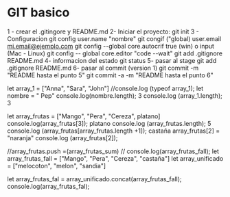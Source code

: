 # GIT basico 

1 - crear el .gitingore y README.md
2- Iniciar el proyecto: 
git init
3 - Configuracion
git config user.name "nombre"
git congif ("global) user.email mi.email@ejemplo.com
git config --global core.autocrif true (win) o input (Mac - Linux)
git config -- global core.editor "code --wait"
git add .gitignore README.md
4- informacion del estado
git status
5- pasar al stage
git add .gitignore README.md
6- pasar al commit (version 1)
git commit -m "README hasta el punto 5"
git commit -a -m "README hasta el punto 6"




let array_1 = ["Anna", "Sara", "John"]
//console.log (typeof array_1);
let nombre = " Pep"
console.log(nombre.length); 3
console.log (array_1.length); 3

let array_frutas = ["Mango", "Pera", "Cereza", platano]
console.log(array_frutas[3]); platano
console.log (array_frutas.length); 5
console.log (array_frutas[array_frutas.length +1]); castaña
array_frutas[2] = "naranja"
console.log (array_frutas[2]); 

//array_frutas.push =(array_frutas_sum)
// console.log(array_frutas_fall);
let array_frutas_fall = ["Mango", "Pera", "Cereza", "castaña"] 
let array_unificado =  ["melocoton", "melon", "sandia"]

let  array_frutas_fal = array_unificado.concat(array_frutas_fall);
console.log(array_frutas_fal);

